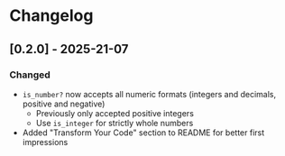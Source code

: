 ﻿# Changelog

## [0.2.0] - 2025-21-07
### Changed
- `is_number?` now accepts all numeric formats (integers and decimals, positive and negative)
    - Previously only accepted positive integers
    - Use `is_integer` for strictly whole numbers
- Added "Transform Your Code" section to README for better first impressions